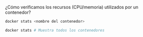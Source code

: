 ¿Cómo verificamos los recursos (CPU/memoria) utilizados por un contenedor?

``` bash
docker stats <nombre del contenedor>

docker stats # Muestra todos los contenedores 
```





